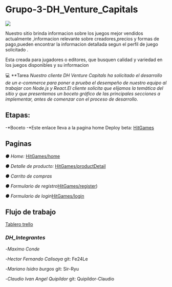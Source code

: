 

# **Grupo-3-DH_Venture_Capitals**

![](https://github.com/Sir-Ryu/Grupo-3-HitGames/blob/main/desings/logo_sprint1.png)


Nuestro sitio brinda informacion sobre los juegos mejor vendidos actualmente ,informacion relevante sobre creadores,precios y formas de pago,pueden encontrar la informacion detallada segun el perfil de juego solicitado .

  Esta creada para jugadores o editores, que busquen calidad y variedad en los juegos disponibles y su informacion

💻 
**Tarea
_Nuestro cliente DH Venture Capitals ha solicitado el desarrollo de un e-commerce para poner a prueba el desempeño de nuestro equipo al trabajar con Node.js y React.El cliente solicita que elijamos la temática del sitio
y que presentemos un boceto gráfico de las principales secciones a implementar, antes de comenzar con el proceso de desarrollo._


## **Etapas:**

-*Boceto
-*Este enlace lleva a la pagina home Deploy beta: [HitGames](https://fe24le.github.io/DH_SPR2)


## **Paginas**

*● Home:* [HitGames/home](https://fe24le.github.io/DH_SPR2)

*● Detalle de producto:* [HitGames/productDetail](https://sir-ryu.github.io/views/productDetail.html)

*● Carrito de compras*

*● Formulario de registro*[HitGames/register](https://fe24le.github.io/DH_SPR2/register.html))

*● Formulario de login*[HitGames/login](https://fe24le.github.io/DH_SPR2/login.html)

## **Flujo de trabajo**

 [Tablero trello](https://trello.com/b/4bt3QZLe/proyecto-dh-grupo-3)


### *DH_Integrantes* 

-*Maximo Conde*  

-*Hector Fernando Calisaya*   git:  Fe24Le 

-*Mariano Isidro burgos*   git:  Sir-Ryu

-*Claudio Ivan Angel Quipildor*   git:  Quipildor-Claudio


